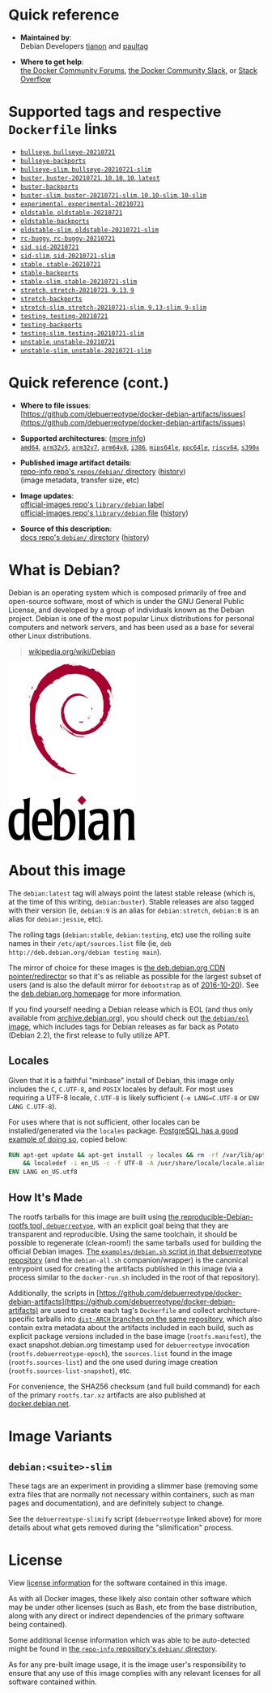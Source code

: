 <!--

********************************************************************************

WARNING:

    DO NOT EDIT "debian/README.md"

    IT IS AUTO-GENERATED

    (from the other files in "debian/" combined with a set of templates)

********************************************************************************

-->

# Quick reference

-	**Maintained by**:  
	Debian Developers [tianon](https://qa.debian.org/developer.php?login=tianon) and [paultag](https://qa.debian.org/developer.php?login=paultag)

-	**Where to get help**:  
	[the Docker Community Forums](https://forums.docker.com/), [the Docker Community Slack](https://dockr.ly/slack), or [Stack Overflow](https://stackoverflow.com/search?tab=newest&q=docker)

# Supported tags and respective `Dockerfile` links

-	[`bullseye`, `bullseye-20210721`](https://github.com/debuerreotype/docker-debian-artifacts/blob/40788cbd2ff186239b1bf6ff63f3a506e43e5896/bullseye/Dockerfile)
-	[`bullseye-backports`](https://github.com/debuerreotype/docker-debian-artifacts/blob/40788cbd2ff186239b1bf6ff63f3a506e43e5896/bullseye/backports/Dockerfile)
-	[`bullseye-slim`, `bullseye-20210721-slim`](https://github.com/debuerreotype/docker-debian-artifacts/blob/40788cbd2ff186239b1bf6ff63f3a506e43e5896/bullseye/slim/Dockerfile)
-	[`buster`, `buster-20210721`, `10.10`, `10`, `latest`](https://github.com/debuerreotype/docker-debian-artifacts/blob/40788cbd2ff186239b1bf6ff63f3a506e43e5896/buster/Dockerfile)
-	[`buster-backports`](https://github.com/debuerreotype/docker-debian-artifacts/blob/40788cbd2ff186239b1bf6ff63f3a506e43e5896/buster/backports/Dockerfile)
-	[`buster-slim`, `buster-20210721-slim`, `10.10-slim`, `10-slim`](https://github.com/debuerreotype/docker-debian-artifacts/blob/40788cbd2ff186239b1bf6ff63f3a506e43e5896/buster/slim/Dockerfile)
-	[`experimental`, `experimental-20210721`](https://github.com/debuerreotype/docker-debian-artifacts/blob/40788cbd2ff186239b1bf6ff63f3a506e43e5896/experimental/Dockerfile)
-	[`oldstable`, `oldstable-20210721`](https://github.com/debuerreotype/docker-debian-artifacts/blob/40788cbd2ff186239b1bf6ff63f3a506e43e5896/oldstable/Dockerfile)
-	[`oldstable-backports`](https://github.com/debuerreotype/docker-debian-artifacts/blob/40788cbd2ff186239b1bf6ff63f3a506e43e5896/oldstable/backports/Dockerfile)
-	[`oldstable-slim`, `oldstable-20210721-slim`](https://github.com/debuerreotype/docker-debian-artifacts/blob/40788cbd2ff186239b1bf6ff63f3a506e43e5896/oldstable/slim/Dockerfile)
-	[`rc-buggy`, `rc-buggy-20210721`](https://github.com/debuerreotype/docker-debian-artifacts/blob/40788cbd2ff186239b1bf6ff63f3a506e43e5896/rc-buggy/Dockerfile)
-	[`sid`, `sid-20210721`](https://github.com/debuerreotype/docker-debian-artifacts/blob/40788cbd2ff186239b1bf6ff63f3a506e43e5896/sid/Dockerfile)
-	[`sid-slim`, `sid-20210721-slim`](https://github.com/debuerreotype/docker-debian-artifacts/blob/40788cbd2ff186239b1bf6ff63f3a506e43e5896/sid/slim/Dockerfile)
-	[`stable`, `stable-20210721`](https://github.com/debuerreotype/docker-debian-artifacts/blob/40788cbd2ff186239b1bf6ff63f3a506e43e5896/stable/Dockerfile)
-	[`stable-backports`](https://github.com/debuerreotype/docker-debian-artifacts/blob/40788cbd2ff186239b1bf6ff63f3a506e43e5896/stable/backports/Dockerfile)
-	[`stable-slim`, `stable-20210721-slim`](https://github.com/debuerreotype/docker-debian-artifacts/blob/40788cbd2ff186239b1bf6ff63f3a506e43e5896/stable/slim/Dockerfile)
-	[`stretch`, `stretch-20210721`, `9.13`, `9`](https://github.com/debuerreotype/docker-debian-artifacts/blob/40788cbd2ff186239b1bf6ff63f3a506e43e5896/stretch/Dockerfile)
-	[`stretch-backports`](https://github.com/debuerreotype/docker-debian-artifacts/blob/40788cbd2ff186239b1bf6ff63f3a506e43e5896/stretch/backports/Dockerfile)
-	[`stretch-slim`, `stretch-20210721-slim`, `9.13-slim`, `9-slim`](https://github.com/debuerreotype/docker-debian-artifacts/blob/40788cbd2ff186239b1bf6ff63f3a506e43e5896/stretch/slim/Dockerfile)
-	[`testing`, `testing-20210721`](https://github.com/debuerreotype/docker-debian-artifacts/blob/40788cbd2ff186239b1bf6ff63f3a506e43e5896/testing/Dockerfile)
-	[`testing-backports`](https://github.com/debuerreotype/docker-debian-artifacts/blob/40788cbd2ff186239b1bf6ff63f3a506e43e5896/testing/backports/Dockerfile)
-	[`testing-slim`, `testing-20210721-slim`](https://github.com/debuerreotype/docker-debian-artifacts/blob/40788cbd2ff186239b1bf6ff63f3a506e43e5896/testing/slim/Dockerfile)
-	[`unstable`, `unstable-20210721`](https://github.com/debuerreotype/docker-debian-artifacts/blob/40788cbd2ff186239b1bf6ff63f3a506e43e5896/unstable/Dockerfile)
-	[`unstable-slim`, `unstable-20210721-slim`](https://github.com/debuerreotype/docker-debian-artifacts/blob/40788cbd2ff186239b1bf6ff63f3a506e43e5896/unstable/slim/Dockerfile)

# Quick reference (cont.)

-	**Where to file issues**:  
	[https://github.com/debuerreotype/docker-debian-artifacts/issues](https://github.com/debuerreotype/docker-debian-artifacts/issues)

-	**Supported architectures**: ([more info](https://github.com/docker-library/official-images#architectures-other-than-amd64))  
	[`amd64`](https://hub.docker.com/r/amd64/debian/), [`arm32v5`](https://hub.docker.com/r/arm32v5/debian/), [`arm32v7`](https://hub.docker.com/r/arm32v7/debian/), [`arm64v8`](https://hub.docker.com/r/arm64v8/debian/), [`i386`](https://hub.docker.com/r/i386/debian/), [`mips64le`](https://hub.docker.com/r/mips64le/debian/), [`ppc64le`](https://hub.docker.com/r/ppc64le/debian/), [`riscv64`](https://hub.docker.com/r/riscv64/debian/), [`s390x`](https://hub.docker.com/r/s390x/debian/)

-	**Published image artifact details**:  
	[repo-info repo's `repos/debian/` directory](https://github.com/docker-library/repo-info/blob/master/repos/debian) ([history](https://github.com/docker-library/repo-info/commits/master/repos/debian))  
	(image metadata, transfer size, etc)

-	**Image updates**:  
	[official-images repo's `library/debian` label](https://github.com/docker-library/official-images/issues?q=label%3Alibrary%2Fdebian)  
	[official-images repo's `library/debian` file](https://github.com/docker-library/official-images/blob/master/library/debian) ([history](https://github.com/docker-library/official-images/commits/master/library/debian))

-	**Source of this description**:  
	[docs repo's `debian/` directory](https://github.com/docker-library/docs/tree/master/debian) ([history](https://github.com/docker-library/docs/commits/master/debian))

# What is Debian?

Debian is an operating system which is composed primarily of free and open-source software, most of which is under the GNU General Public License, and developed by a group of individuals known as the Debian project. Debian is one of the most popular Linux distributions for personal computers and network servers, and has been used as a base for several other Linux distributions.

> [wikipedia.org/wiki/Debian](https://en.wikipedia.org/wiki/Debian)

![logo](https://raw.githubusercontent.com/docker-library/docs/b449be7df57e9ed9086bb5821bfb5d6cdc5d67a4/debian/logo.png)

# About this image

The `debian:latest` tag will always point the latest stable release (which is, at the time of this writing, `debian:buster`). Stable releases are also tagged with their version (ie, `debian:9` is an alias for `debian:stretch`, `debian:8` is an alias for `debian:jessie`, etc).

The rolling tags (`debian:stable`, `debian:testing`, etc) use the rolling suite names in their `/etc/apt/sources.list` file (ie, `deb http://deb.debian.org/debian testing main`).

The mirror of choice for these images is [the deb.debian.org CDN pointer/redirector](https://deb.debian.org) so that it's as reliable as possible for the largest subset of users (and is also the default mirror for `debootstrap` as of [2016-10-20](https://anonscm.debian.org/cgit/d-i/debootstrap.git/commit/?id=9e8bc60ad1ccf3a25ce7890526b70059f3e770de)). See the [deb.debian.org homepage](https://deb.debian.org) for more information.

If you find yourself needing a Debian release which is EOL (and thus only available from [archive.debian.org](http://archive.debian.org)), you should check out [the `debian/eol` image](https://hub.docker.com/r/debian/eol/), which includes tags for Debian releases as far back as Potato (Debian 2.2), the first release to fully utilize APT.

## Locales

Given that it is a faithful "minbase" install of Debian, this image only includes the `C`, `C.UTF-8`, and `POSIX` locales by default. For most uses requiring a UTF-8 locale, `C.UTF-8` is likely sufficient (`-e LANG=C.UTF-8` or `ENV LANG C.UTF-8`).

For uses where that is not sufficient, other locales can be installed/generated via the `locales` package. [PostgreSQL has a good example of doing so](https://github.com/docker-library/postgres/blob/69bc540ecfffecce72d49fa7e4a46680350037f9/9.6/Dockerfile#L21-L24), copied below:

```dockerfile
RUN apt-get update && apt-get install -y locales && rm -rf /var/lib/apt/lists/* \
	&& localedef -i en_US -c -f UTF-8 -A /usr/share/locale/locale.alias en_US.UTF-8
ENV LANG en_US.utf8
```

## How It's Made

The rootfs tarballs for this image are built using [the reproducible-Debian-rootfs tool, `debuerreotype`](https://github.com/debuerreotype/debuerreotype), with an explicit goal being that they are transparent and reproducible. Using the same toolchain, it should be possible to regenerate (clean-room!) the same tarballs used for building the official Debian images. [The `examples/debian.sh` script in that debuerreotype repository](https://github.com/debuerreotype/debuerreotype/blob/master/examples/debian.sh) (and the `debian-all.sh` companion/wrapper) is the canonical entrypoint used for creating the artifacts published in this image (via a process similar to the `docker-run.sh` included in the root of that repository).

Additionally, the scripts in [https://github.com/debuerreotype/docker-debian-artifacts](https://github.com/debuerreotype/docker-debian-artifacts) are used to create each tag's `Dockerfile` and collect architecture-specific tarballs into [`dist-ARCH` branches on the same repository](https://github.com/debuerreotype/docker-debian-artifacts/branches), which also contain extra metadata about the artifacts included in each build, such as explicit package versions included in the base image (`rootfs.manifest`), the exact snapshot.debian.org timestamp used for `debuerreotype` invocation (`rootfs.debuerreotype-epoch`), the `sources.list` found in the image (`rootfs.sources-list`) and the one used during image creation (`rootfs.sources-list-snapshot`), etc.

For convenience, the SHA256 checksum (and full build command) for each of the primary `rootfs.tar.xz` artifacts are also published at [docker.debian.net](https://docker.debian.net/).

# Image Variants

## `debian:<suite>-slim`

These tags are an experiment in providing a slimmer base (removing some extra files that are normally not necessary within containers, such as man pages and documentation), and are definitely subject to change.

See the `debuerreotype-slimify` script (`debuerreotype` linked above) for more details about what gets removed during the "slimification" process.

# License

View [license information](https://www.debian.org/social_contract#guidelines) for the software contained in this image.

As with all Docker images, these likely also contain other software which may be under other licenses (such as Bash, etc from the base distribution, along with any direct or indirect dependencies of the primary software being contained).

Some additional license information which was able to be auto-detected might be found in [the `repo-info` repository's `debian/` directory](https://github.com/docker-library/repo-info/tree/master/repos/debian).

As for any pre-built image usage, it is the image user's responsibility to ensure that any use of this image complies with any relevant licenses for all software contained within.
